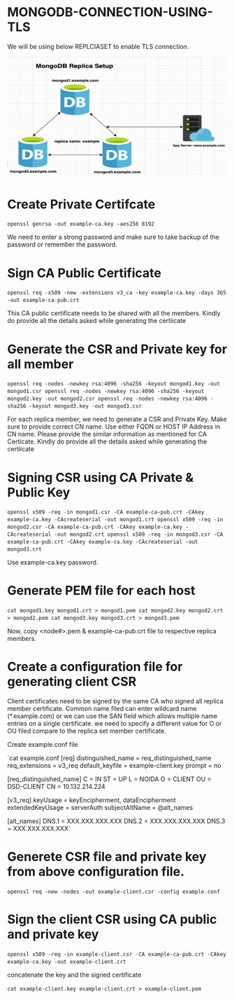 # MONGODB-CONNECTION-USING-TLS

We will be using below REPLCIASET to enable TLS connection. 

![alt text](https://github.com/nitin-pandey-27/mongodb-connection-tls/blob/main/MONGODB-USING-TLS.png)


# Create Private Certifcate 

 `openssl genrsa -out example-ca.key -aes256 8192`
   
  We need to enter a strong password and make sure to take backup of the password or remember the password. 
   
   
# Sign CA Public Certificate 
  
 `openssl req -x509 -new -extensions v3_ca -key example-ca.key -days 365 -out example-ca-pub.crt`
 
  This CA public certificate needs to be shared with all the members. 
  Kindly do provide all the details asked while generating the certiicate 
  
  
# Generate the CSR and Private key for all member
 
  `openssl req -nodes -newkey rsa:4096 -sha256 -keyout mongod1.key -out mongod1.csr
   openssl req -nodes -newkey rsa:4096 -sha256 -keyout mongod2.key -out mongod2.csr
   openssl req -nodes -newkey rsa:4096 -sha256 -keyout mongod3.key -out mongod3.csr`
   
   For each replica member, we need to generate a CSR and Private Key. 
   Make sure to provide correct CN name. Use either FQDN or HOST IP Address in CN name. 
   Please provide the similar information as mentioned for CA Certicate. 
   Kindly do provide all the details asked while generating the certiicate 
    
 # Signing CSR using CA Private & Public Key
 
 `openssl x509 -req -in mongod1.csr -CA example-ca-pub.crt -CAkey example-ca.key -CAcreateserial -out mongod1.crt
  openssl x509 -req -in mongod2.csr -CA example-ca-pub.crt -CAkey example-ca.key -CAcreateserial -out mongod2.crt
  openssl x509 -req -in mongod3.csr -CA example-ca-pub.crt -CAkey example-ca.key -CAcreateserial -out mongod3.crt`
  
  Use example-ca.key password.
  
  
# Generate PEM file for each host 

`cat mongod1.key mongod1.crt > mongod1.pem
 cat mongod2.key mongod2.crt > mongod2.pem
 cat mongod3.key mongod3.crt > mongod3.pem`
 
 Now, copy <node#>.pem & example-ca-pub.crt file to respective replica members. 
 
 
# Create a configuration file for generating client CSR 


 Client certificates need to be signed by the same CA who signed all replica member certificate.
 Common name filed can enter wildcard name (*.example.com) or we can use the SAN field which allows multiple name entries on a single certificate.
 we need to specify a different value for O or OU filed compare to the replica set member certificate.

 Create example.conf file 
 
  `cat example.conf
[req]
distinguished_name = req_distinguished_name
req_extensions = v3_req
default_keyfile = example-client.key
prompt = no

[req_distinguished_name]
C = IN
ST = UP
L = NOIDA
O = CLIENT
OU = DSD-CLIENT
CN = 10.132.214.224

[v3_req]
keyUsage = keyEncipherment, dataEncipherment
extendedKeyUsage = serverAuth
subjectAltName = @alt_names

[alt_names]
DNS.1 = XXX.XXX.XXX.XXX
DNS.2 = XXX.XXX.XXX.XXX
DNS.3 = XXX.XXX.XXX.XXX`
  
# Generete CSR file and private key from above configuration file. 

`openssl req -new -nodes -out example-client.csr -config example.conf`
  
  
# Sign the client CSR using CA public and private key

 `openssl x509 -req -in example-client.csr -CA example-ca-pub.crt -CAkey example-ca.key -out example-client.crt` 
 
 concatenate the key and the signed certificate
  
  `cat example-client.key example-client.crt > example-client.pem`
  
